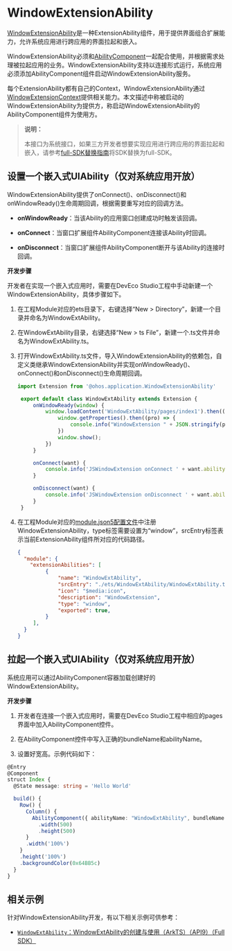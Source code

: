 # WindowExtensionAbility


[WindowExtensionAbility](../reference/apis/js-apis-application-windowExtensionAbility.md)是一种ExtensionAbility组件，用于提供界面组合扩展能力，允许系统应用进行跨应用的界面拉起和嵌入。


WindowExtensionAbility必须和[AbilityComponent](../reference/arkui-ts/ts-container-ability-component.md)一起配合使用，并根据需求处理被拉起应用的业务。WindowExtensionAbility支持以连接形式运行，系统应用必须添加AbilityComponent组件启动WindowExtensionAbility服务。

每个ExtensionAbility都有自己的Context，WindowExtensionAbility通过
[WindowExtensionContext](../reference/apis/js-apis-inner-application-windowExtensionContext.md)提供相关能力。本文描述中称被启动的WindowExtensionAbility为提供方，称启动WindowExtensionAbility的AbilityComponent组件为使用方。

> **说明：**
>
> 本接口为系统接口，如果三方开发者想要实现应用进行跨应用的界面拉起和嵌入，请参考[full-SDK替换指南](../../application-dev/quick-start/full-sdk-switch-guide.md)将SDK替换为full-SDK。
>


## 设置一个嵌入式UIAbility（仅对系统应用开放）

WindowExtensionAbility提供了onConnect()、onDisconnect()和onWindowReady()生命周期回调，根据需要重写对应的回调方法。

- **onWindowReady**：当该Ability的应用窗口创建成功时触发该回调。

- **onConnect**：当窗口扩展组件AbilityComponent连接该Ability时回调。

- **onDisconnect**：当窗口扩展组件AbilityComponent断开与该Ability的连接时回调。


**开发步骤**

开发者在实现一个嵌入式应用时，需要在DevEco Studio工程中手动新建一个WindowExtensionAbility，具体步骤如下。

1. 在工程Module对应的ets目录下，右键选择“New &gt; Directory”，新建一个目录并命名为WindowExtAbility。

2. 在WindowExtAbility目录，右键选择“New &gt; ts File”，新建一个.ts文件并命名为WindowExtAbility.ts。

3. 打开WindowExtAbility.ts文件，导入WindowExtensionAbility的依赖包，自定义类继承WindowExtensionAbility并实现onWindowReady()、onConnect()和onDisconnect()生命周期回调。

   ```ts
   import Extension from '@ohos.application.WindowExtensionAbility'

    export default class WindowExtAbility extends Extension {
        onWindowReady(window) {
            window.loadContent('WindowExtAbility/pages/index1').then(() => {
                window.getProperties().then((pro) => {
                    console.info("WindowExtension " + JSON.stringify(pro));
                })
                window.show();
            })
        }

        onConnect(want) {
            console.info('JSWindowExtension onConnect ' + want.abilityName);
        }

        onDisconnect(want) {
            console.info('JSWindowExtension onDisconnect ' + want.abilityName);
        }
    }
   ```

4. 在工程Module对应的[module.json5配置文件](../quick-start/module-configuration-file.md)中注册WindowExtensionAbility，type标签需要设置为“window”，srcEntry标签表示当前ExtensionAbility组件所对应的代码路径。

   ```json
   {
     "module": {
       "extensionAbilities": [
            {
                "name": "WindowExtAbility",
                "srcEntry": "./ets/WindowExtAbility/WindowExtAbility.ts",
                "icon": "$media:icon",
                "description": "WindowExtension",
                "type": "window",
                "exported": true,
            }
        ],
     }
   }
   ```


## 拉起一个嵌入式UIAbility（仅对系统应用开放）

系统应用可以通过AbilityComponent容器加载创建好的WindowExtensionAbility。

**开发步骤**

1. 开发者在连接一个嵌入式应用时，需要在DevEco Studio工程中相应的pages界面中加入AbilityComponent控件。

2. 在AbilityComponent控件中写入正确的bundleName和abilityName。

3. 设置好宽高。示例代码如下：

```ts
@Entry
@Component
struct Index {
  @State message: string = 'Hello World'

  build() {
    Row() {
      Column() {
        AbilityComponent({ abilityName: "WindowExtAbility", bundleName: "com.example.WindowExtAbility"})
          .width(500)
          .height(500)
      }
      .width('100%')
    }
    .height('100%')
    .backgroundColor(0x64BB5c)
  }
}
```

## 相关示例

针对WindowExtensionAbility开发，有以下相关示例可供参考：

- [`WindowExtAbility`：WindowExtAbility的创建与使用（ArkTS）（API9）（Full SDK）](https://gitee.com/openharmony/applications_app_samples/tree/master/code/SystemFeature/WindowManagement/WindowExtAbility)

